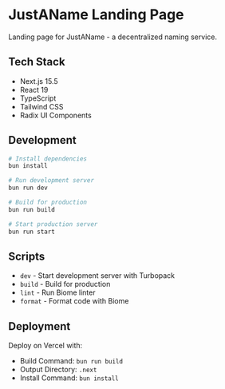 # JustAName Landing Page

Landing page for JustAName - a decentralized naming service.

## Tech Stack
- Next.js 15.5
- React 19
- TypeScript
- Tailwind CSS
- Radix UI Components

## Development

```bash
# Install dependencies
bun install

# Run development server
bun run dev

# Build for production
bun run build

# Start production server
bun run start
```

## Scripts

- `dev` - Start development server with Turbopack
- `build` - Build for production
- `lint` - Run Biome linter
- `format` - Format code with Biome

## Deployment

Deploy on Vercel with:
- Build Command: `bun run build`
- Output Directory: `.next`
- Install Command: `bun install`
